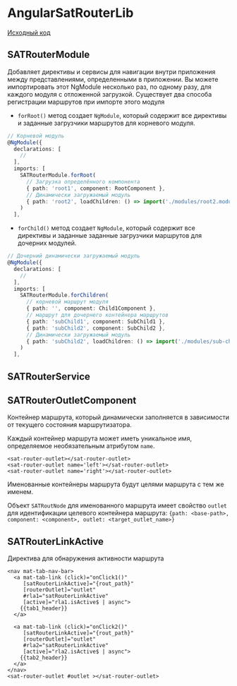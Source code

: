 # AngularSatRouterLib

[Исходный код](https://github.com/AlexanderZhelnin/Angular-SAT-Router)

## SATRouterModule
Добавляет директивы и сервисы для навигации внутри приложения между представлениями, определенными в приложении. Вы можете импортировать этот NgModule несколько раз, по одному разу, для каждого модуля с отложенной загрузкой.
Существует два способа регистрации маршрутов при импорте этого модуля
* `forRoot()` метод создает `NgModule`, который содержит все директивы и заданные загрузчики маршрутов для корневого модуля.
```ts
// Корневой модуль
@NgModule({
  declarations: [
    //
  ],
  imports: [    
    SATRouterModule.forRoot(
      // Загрузка определённого компонента
      { path: 'root1', component: RootComponent },
      // Динамически загружаемый модуль
      { path: 'root2', loadChildren: () => import('./modules/root2.module').then(_ => _.Root2Module) }
    )
  ],
```
* `forChild()` метод создает `NgModule`, который содержит все директивы и заданные заданные загрузчики  маршрутов
для дочерних модулей.
```ts
// Дочерний динамически загружаемый модуль
@NgModule({
  declarations: [
    //
  ],
  imports: [    
    SATRouterModule.forChildren(
      // корневой маршрут модуля
      { path: '', component: Child1Component },
      // маршрут для дочернего контейнера маршрутов
      { path: 'subChild1', component: SubChild1 },
      { path: 'subChild2', component: SubChild2 },
      // Динамически загружаемый модуль
      { path: 'subChild2', loadChildren: () => import('./modules/sub-child2.module').then(_ => _.SubChild2dModule) }
    )
  ],
```

## SATRouterService

## SATRouterOutletComponent
Контейнер маршрута, который динамически заполняется в зависимости от текущего состояния маршрутизатора.

Каждый контейнер маршрута может иметь уникальное имя, определяемое необязательным атрибутом `name`.
```
<sat-router-outlet></sat-router-outlet>
<sat-router-outlet name='left'></sat-router-outlet>
<sat-router-outlet name='right'></sat-router-outlet>
```
Именованные контейнеры маршрута будут целями маршрута с тем же именем.

Объект `SATRoutNode` для именованного маршрута имеет свойство `outlet` для идентификации целевого контейнера маршрута:
`{path: <base-path>, component: <component>, outlet: <target_outlet_name>}`


## SATRouterLinkActive
Директива для обнаружения активности маршрута
```
<nav mat-tab-nav-bar>
  <a mat-tab-link (click)="onClick1()" 
     [satRouterLinkActive]="{rout_path}"
     [routerOutlet]="outlet" 
     #rla1="satRouterLinkActive"
     [active]="rla1.isActive$ | async">
    {{tab1_header}}
  </a>

  <a mat-tab-link (click)="onClick2()" 
     [satRouterLinkActive]="{rout_path}"
     [routerOutlet]="outlet"
     #rla2="satRouterLinkActive"
     [active]="rla2.isActive$ | async">
    {{tab2_header}}
  </a>
</nav>
<sat-router-outlet #outlet ></sat-router-outlet>
```
